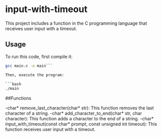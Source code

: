 # input-with-timeout
This project includes a function in the C programming language that receives user input with a timeout.

## Usage

To run this code, first compile it:

```bash
gcc main.c -o main```

Then, execute the program:

```bash
./main
```

##Functions

-char* remove_last_character(char* str): This function removes the last character of a string.
-char* add_character_to_end(char* str, char character): This function adds a character to the end of a string.
-char* input_with_timeout(const char* prompt, const unsigned int timeout): This function receives user input with a timeout.
